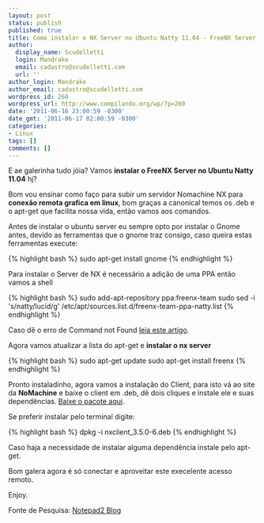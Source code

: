 ```yaml
---
layout: post
status: publish
published: true
title: Como instalar o NX Server no Ubuntu Natty 11.04 - FreeNX Server
author:
  display_name: Scudelletti
  login: Mandrake
  email: cadastro@scudelletti.com
  url: ''
author_login: Mandrake
author_email: cadastro@scudelletti.com
wordpress_id: 260
wordpress_url: http://www.compilando.org/wp/?p=260
date: '2011-06-16 23:00:59 -0300'
date_gmt: '2011-06-17 02:00:59 -0300'
categories:
- Linux
tags: []
comments: []
---
```

E ae galerinha tudo jóia? Vamos **instalar o FreeNX Server no Ubuntu Natty 11.04** hj?

Bom vou ensinar como faço para subir um servidor Nomachine NX para **conexão remota grafica em linux**, bom graças a canonical temos os .deb e o apt-get que facilita nossa vida, então vamos aos comandos.

Antes de instalar o ubuntu server eu sempre opto por instalar o Gnome antes, devido as ferramentas que o gnome traz consigo, caso queira estas ferramentas execute:

{% highlight bash %}
sudo apt-get install gnome
{% endhighlight %}

Para instalar o Server de NX é necessário a adição de uma PPA então vamos a shell

{% highlight bash %}
sudo add-apt-repository ppa:freenx-team
sudo sed -i 's/natty/lucid/g' /etc/apt/sources.list.d/freenx-team-ppa-natty.list
{% endhighlight %}

Caso dê o erro de Command not Found [leia este artigo](/linux/2011/06/17/resolva-o-erro-add-apt-repository-command-not-found-no-ubuntu-natty-11-04.html).

Agora vamos atualizar a lista do apt-get e **instalar o nx server**

{% highlight bash %}
sudo apt-get update
sudo apt-get install freenx
{% endhighlight %}

Pronto instaladinho, agora vamos a instalação do Client, para isto vá ao site da **NoMachine** e baixe o client em .deb, dê dois cliques e instale ele e suas dependências. [Baixe o pacote aqui](http://www.nomachine.com/download-client-linux.php).

Se preferir instalar pelo terminal digite:

{% highlight bash %}
dpkg -i nxclient_3.5.0-6.deb
{% endhighlight %}

Caso haja a necessidade de instalar alguma dependência instale pelo apt-get.

Bom galera agora é só conectar e aproveitar este execelente acesso remoto.

Enjoy.

Fonte de Pesquisa: [Notepad2 Blog](http://notepad2.blogspot.com/2011/05/install-freenx-server-on-ubuntu-1004.html)
